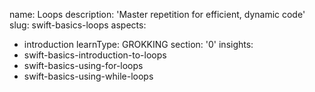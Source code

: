 name: Loops
description: 'Master repetition for efficient, dynamic code'
slug: swift-basics-loops
aspects:
  - introduction
learnType: GROKKING
section: '0'
insights:
  - swift-basics-introduction-to-loops
  - swift-basics-using-for-loops
  - swift-basics-using-while-loops
